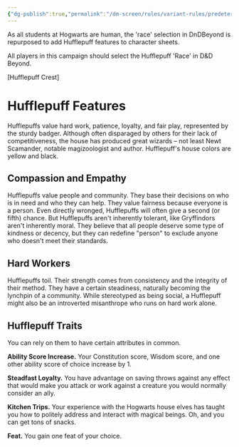 ```yaml
---
{"dg-publish":true,"permalink":"/dm-screen/rules/variant-rules/predetermined-race-hufflepuff/"}
---
```


As all students at Hogwarts are human, the 'race' selection in DnDBeyond is repurposed to add Hufflepuff features to character sheets.

All players in this campaign should select the Hufflepuff 'Race' in D&D Beyond. 

[Hufflepuff Crest]

# Hufflepuff Features

Hufflepuffs value hard work, patience, loyalty, and fair play, represented by the sturdy badger. Although often disparaged by others for their lack of competitiveness, the house has produced great wizards – not least Newt Scamander, notable magizoologist and author. Hufflepuff's house colors are yellow and black.

## Compassion and Empathy

Hufflepuffs value people and community. They base their decisions on who is in need and who they can help. They value fairness because everyone is a person. Even directly wronged, Hufflepuffs will often give a second (or fifth) chance. But Hufflepuffs aren't inherently tolerant, like Gryffindors aren't inherently moral. They believe that all people deserve some type of kindness or decency, but they can redefine "person" to exclude anyone who doesn't meet their standards.

## Hard Workers

Hufflepuffs toil. Their strength comes from consistency and the integrity of their method. They have a certain steadiness, naturally becoming the lynchpin of a community. While stereotyped as being social, a Hufflepuff might also be an introverted misanthrope who runs on hard work alone.

## Hufflepuff Traits

You can rely on them to have certain attributes in common.

**Ability Score Increase.** Your Constitution score, Wisdom score, and one other ability score of choice increase by 1.

**Steadfast Loyalty.** You have advantage on saving throws against any effect that would make you attack or work against a creature you would normally consider an ally.

**Kitchen Trips.** Your experience with the Hogwarts house elves has taught you how to politely address and interact with magical beings. Oh, and you can get tons of snacks.

**Feat.** You gain one feat of your choice.
